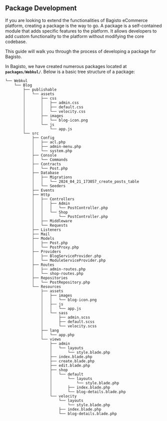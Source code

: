 ## Package Development

If you are looking to extend the functionalities of Bagisto eCommerce platform, creating a package is the way to go. A package is a self-contained module that adds specific features to the platform. It allows developers to add custom functionality to the platform without modifying the core codebase.

This guide will walk you through the process of developing a package for Bagisto.

In Bagisto, we have created numerous packages located at **`packages/Webkul/`**. Below is a basic tree structure of a package:

~~~directory-structure
└── Webkul
    └── Blog
        ├── publishable
        │   └── assets
        │       ├── css
        │       │   ├── admin.css
        │       │   ├── default.css
        │       │   └── velocity.css
        │       ├── images
        │       │   └── blog-icon.png
        │       └── js
        │           └── app.js
        └── src
            ├── Config
            │   ├── acl.php
            │   ├── admin-menu.php
            │   └── system.php
            ├── Console
            │   └── Commands
            ├── Contracts
            │   └── Post.php
            ├── Database
            │   ├── Migrations
            │   │   └── 2024_04_21_173057_create_posts_table
            │   └── Seeders
            ├── Events
            ├── Http
            │   ├── Controllers
            │   │   ├── Admin
            │   │   │   └── PostController.php
            │   │   └── Shop
            │   │       └── PostController.php
            │   ├── Middleware
            │   └── Requests
            ├── Listeners
            ├── Mail
            ├── Models
            │   ├── Post.php
            │   └── PostProxy.php
            ├── Providers
            │   ├── BlogServiceProvider.php
            │   └── ModuleServiceProvider.php
            ├── Routes
            │   ├── admin-routes.php
            │   └── shop-routes.php
            ├── Repositories
            │   └── PostRepository.php
            └── Resources
                ├── assets
                │   ├── images
                │   │   └── blog-icon.png
                │   ├── js
                │   │   └── app.js
                │   └── sass
                │       ├── admin.scss
                │       ├── default.scss
                │       └── velocity.scss
                ├── lang
                │   └── app.php
                └── views
                    ├── admin
                    │   └── layouts
                    │       └── style.blade.php
                    ├── index.blade.php
                    ├── create.blade.php
                    ├── edit.blade.php
                    ├── shop
                    │   └── default
                    │       └── layouts
                    │           └── style.blade.php
                    │       ├── index.blade.php
                    │       └── blog-details.blade.php
                    └── velocity
                        └── layouts
                            └── style.blade.php
                        ├── index.blade.php
                        └── blog-details.blade.php

~~~
